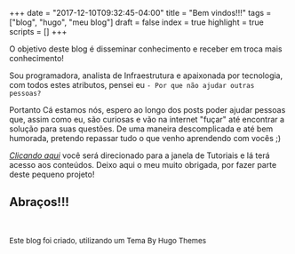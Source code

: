 +++
date = "2017-12-10T09:32:45-04:00"
title = "Bem vindos!!!"
tags = ["blog", "hugo", "meu blog"]
draft = false
index = true
highlight = true
scripts = []
+++


O objetivo deste blog é disseminar conhecimento e receber em troca mais conhecimento!

Sou programadora, analista de Infraestrutura e apaixonada por tecnologia, com todos estes atributos, pensei eu `- Por que não ajudar outras pessoas?` 

Portanto Cá estamos nós, espero ao longo dos posts poder ajudar pessoas que, assim como eu, são curiosas e vão na internet "fuçar" até encontrar a solução para suas questões. De uma maneira descomplicada e até bem humorada, pretendo repassar tudo o que venho aprendendo com vocês ;)

[_Clicando aqui_](https://rocilenecosta.github.io/tutorial/) você será direcionado para a janela de Tutoriais e lá terá acesso aos conteúdos. Deixo aqui o meu muito obrigada, por fazer parte deste pequeno projeto!


Abraços!!!
<br>
---------------------------------------------------------------------------------
</br>
<p>
    <font size="2">
    Este blog foi criado, utilizando um Tema By Hugo Themes
        <br>
    </font>
</p>




